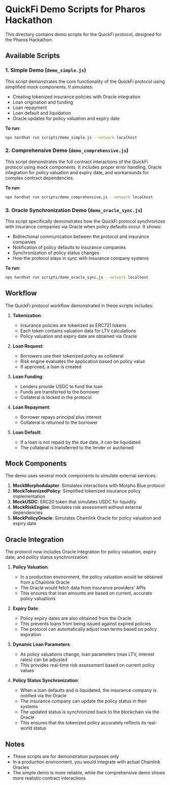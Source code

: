 # QuickFi Demo Scripts for Pharos Hackathon

This directory contains demo scripts for the QuickFi protocol, designed for the Pharos Hackathon.

## Available Scripts

### 1. Simple Demo (`demo_simple.js`)

This script demonstrates the core functionality of the QuickFi protocol using simplified mock components. It simulates:

- Creating tokenized insurance policies with Oracle integration
- Loan origination and funding
- Loan repayment
- Loan default and liquidation
- Oracle updates for policy valuation and expiry date

**To run:**

```bash
npx hardhat run scripts/demo_simple.js --network localhost
```

### 2. Comprehensive Demo (`demo_comprehensive.js`)

This script demonstrates the full contract interactions of the QuickFi protocol using mock components. It includes proper error handling, Oracle integration for policy valuation and expiry date, and workarounds for complex contract dependencies.

**To run:**

```bash
npx hardhat run scripts/demo_comprehensive.js --network localhost
```

### 3. Oracle Synchronization Demo (`demo_oracle_sync.js`)

This script specifically demonstrates how the QuickFi protocol synchronizes with insurance companies via Oracle when policy defaults occur. It shows:

- Bidirectional communication between the protocol and insurance companies
- Notification of policy defaults to insurance companies
- Synchronization of policy status changes
- How the protocol stays in sync with insurance company systems

**To run:**

```bash
npx hardhat run scripts/demo_oracle_sync.js --network localhost
```

## Workflow

The QuickFi protocol workflow demonstrated in these scripts includes:

1. **Tokenization**:
   - Insurance policies are tokenized as ERC721 tokens
   - Each token contains valuation data for LTV calculations
   - Policy valuation and expiry date are obtained via Oracle

2. **Loan Request**:
   - Borrowers use their tokenized policy as collateral
   - Risk engine evaluates the application based on policy value
   - If approved, a loan is created

3. **Loan Funding**:
   - Lenders provide USDC to fund the loan
   - Funds are transferred to the borrower
   - Collateral is locked in the protocol

4. **Loan Repayment**:
   - Borrower repays principal plus interest
   - Collateral is returned to the borrower

5. **Loan Default**:
   - If a loan is not repaid by the due date, it can be liquidated
   - The collateral is transferred to the lender or auctioned

## Mock Components

The demo uses several mock components to simulate external services:

1. **MockMorphoAdapter**: Simulates interactions with Morpho Blue protocol
2. **MockTokenizedPolicy**: Simplified tokenized insurance policy implementation
3. **MockUSDC**: ERC20 token that simulates USDC for liquidity
4. **MockRiskEngine**: Simulates risk assessment without external dependencies
5. **MockPolicyOracle**: Simulates Chainlink Oracle for policy valuation and expiry date

## Oracle Integration

The protocol now includes Oracle integration for policy valuation, expiry date, and policy status synchronization:

1. **Policy Valuation**:
   - In a production environment, the policy valuation would be obtained from a Chainlink Oracle
   - The Oracle would fetch data from insurance providers' APIs
   - This ensures that loan amounts are based on current, accurate policy valuations

2. **Expiry Date**:
   - Policy expiry dates are also obtained from the Oracle
   - This prevents loans from being issued against expired policies
   - The protocol can automatically adjust loan terms based on policy expiration

3. **Dynamic Loan Parameters**:
   - As policy valuations change, loan parameters (max LTV, interest rates) can be adjusted
   - This provides real-time risk assessment based on current policy values

4. **Policy Status Synchronization**:
   - When a loan defaults and is liquidated, the insurance company is notified via the Oracle
   - The insurance company can update the policy status in their systems
   - The updated status is synchronized back to the blockchain via the Oracle
   - This ensures that the tokenized policy accurately reflects its real-world status

## Notes

- These scripts are for demonstration purposes only
- In a production environment, you would integrate with actual Chainlink Oracles
- The simple demo is more reliable, while the comprehensive demo shows more realistic contract interactions
